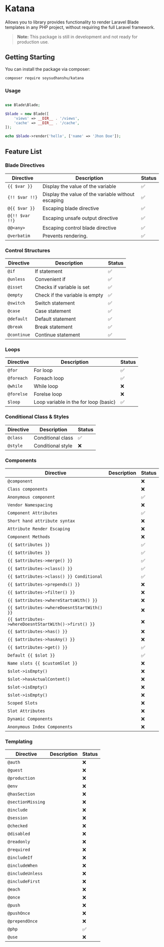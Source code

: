 # Katana

Allows you to library provides functionality to render Laravel Blade templates in any PHP project, without requiring the full Laravel framework.

> **Note:** This package is still in development and not ready for production use.

## Getting Starting

You can install the package via composer:

```bash
composer require soysudhanshu/katana
```

### Usage

```php

use Blade\Blade;

$blade = new Blade([
    'views' => __DIR__ . '/views',
    'cache' => __DIR__ . '/cache',
]);

echo $blade->render('hello', ['name' => 'Jhon Doe']);
```

## Feature List

### Blade Directives

| Directive       | Description                                        | Status |
| --------------- | -------------------------------------------------- | ------ |
| `{{ $var }}`    | Display the value of the variable                  | ✅     |
| `{!! $var !!}`  | Display the value of the variable without escaping | ✅     |
| `@{{ $var }}`   | Escaping blade directive                           | ✅     |
| `@{!! $var !!}` | Escaping unsafe output directive                   | ✅     |
| `@@<any>`       | Escaping control blade directive                   | ✅     |
| `@verbatim`     | Prevents rendering.                                | ✅     |

### Control Structures

| Directive   | Description                    | Status |
| ----------- | ------------------------------ | ------ |
| `@if`       | If statement                   | ✅     |
| `@unless`   | Convenient if                  | ✅     |
| `@isset`    | Checks if variable is set      | ✅     |
| `@empty`    | Check if the variable is empty | ✅     |
| `@switch`   | Switch statement               | ✅     |
| `@case`     | Case statement                 | ✅     |
| `@default`  | Default statement              | ✅     |
| `@break`    | Break statement                | ✅     |
| `@continue` | Continue statement             | ✅     |

### Loops

| Directive  | Description                           | Status |
| ---------- | ------------------------------------- | ------ |
| `@for`     | For loop                              | ✅     |
| `@foreach` | Foreach loop                          | ✅     |
| `@while`   | While loop                            | ❌     |
| `@forelse` | Forelse loop                          | ❌     |
| `$loop`    | Loop variable in the for loop (basic) | ✅     |

### Conditional Class & Styles

| Directive | Description       | Status |
| --------- | ----------------- | ------ |
| `@class`  | Conditional class | ✅     |
| `@style`  | Conditional style | ❌     |

### Components

| Directive                                            | Description | Status |
| ---------------------------------------------------- | ----------- | ------ |
| `@component`                                         |             | ❌     |
| `Class components`                                   |             | ❌     |
| `Anonymous component`                                |             | ✅     |
| `Vendor Namespacing`                                 |             | ❌     |
| `Component Attributes`                               |             | ✅     |
| `Short hand attribute syntax`                        |             | ❌     |
| `Attribute Render Escaping`                          |             | ❌     |
| `Component Methods`                                  |             | ❌     |
| `{{ $attributes }}`                                  |             | ✅     |
| `{{ $attributes }}`                                  |             | ✅     |
| `{{ $attributes->merge() }}`                         |             | ✅     |
| `{{ $attributes->class() }}`                         |             | ✅     |
| `{{ $attributes->class() }} Conditional`             |             | ✅     |
| `{{ $attributes->prepends() }}`                      |             | ❌     |
| `{{ $attributes->filter() }}`                        |             | ❌     |
| `{{ $attributes->whereStartsWith() }}`               |             | ❌     |
| `{{ $attributes->whereDoesntStartWith() }}`          |             | ❌     |
| `{{ $attributes->whereDoesntStartWith()->first() }}` |             | ❌     |
| `{{ $attributes->has() }}`                           |             | ❌     |
| `{{ $attributes->hasAny() }}`                        |             | ❌     |
| `{{ $attributes->get() }}`                           |             | ✅     |
| `Default {{ $slot }}`                                |             | ✅     |
| `Name slots {{ $customSlot }}`                       |             | ❌     |
| `$slot->isEmpty()`                                   |             | ❌     |
| `$slot->hasActualContent()`                          |             | ❌     |
| `$slot->isEmpty()`                                   |             | ❌     |
| `$slot->isEmpty()`                                   |             | ❌     |
| `Scoped Slots`                                       |             | ❌     |
| `Slot Attributes`                                    |             | ❌     |
| `Dynamic Components`                                 |             | ❌     |
| `Anonymous Index Components`                         |             | ❌     |

### Templating

| Directive         | Description | Status |
| ----------------- | ----------- | ------ |
| `@auth`           |             | ❌     |
| `@guest`          |             | ❌     |
| `@production`     |             | ❌     |
| `@env`            |             | ❌     |
| `@hasSection`     |             | ❌     |
| `@sectionMissing` |             | ❌     |
| `@include`        |             | ❌     |
| `@session`        |             | ❌     |
| `@checked`        |             | ❌     |
| `@disabled`       |             | ❌     |
| `@readonly`       |             | ❌     |
| `@required`       |             | ❌     |
| `@includeIf`      |             | ❌     |
| `@includeWhen`    |             | ❌     |
| `@includeUnless`  |             | ❌     |
| `@includeFirst`   |             | ❌     |
| `@each`           |             | ❌     |
| `@once`           |             | ❌     |
| `@push`           |             | ❌     |
| `@pushOnce`       |             | ❌     |
| `@prependOnce`    |             | ❌     |
| `@php`            |             | ✅     |
| `@use`            |             | ❌     |
